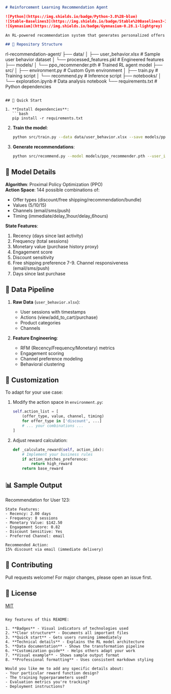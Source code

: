 
```markdown
# Reinforcement Learning Recommendation Agent

![Python](https://img.shields.io/badge/Python-3.8%2B-blue)
![Stable-Baselines3](https://img.shields.io/badge/Stable%20Baselines3-1.7.0-red)
![Gymnasium](https://img.shields.io/badge/Gymnasium-0.28.1-lightgrey)

An RL-powered recommendation system that generates personalized offers for e-commerce users.

## 📁 Repository Structure

```
rl-recommendation-agent/
├── data/
│   ├── user_behavior.xlsx       # Sample user behavior dataset
│   └── processed_features.pkl   # Engineered features
├── models/
│   └── ppo_recommender.pth      # Trained RL agent model
├── src/
│   ├── environment.py          # Custom Gym environment
│   ├── train.py                # Training script
│   └── recommend.py            # Inference script
├── notebooks/
│   └── exploration.ipynb       # Data analysis notebook
└── requirements.txt            # Python dependencies
```

## 🚀 Quick Start

1. **Install dependencies**:
   ```bash
   pip install -r requirements.txt
   ```

2. **Train the model**:
   ```bash
   python src/train.py --data data/user_behavior.xlsx --save models/ppo_recommender
   ```

3. **Generate recommendations**:
   ```bash
   python src/recommend.py --model models/ppo_recommender.pth --user_id 42
   ```

## 🧠 Model Details

**Algorithm**: Proximal Policy Optimization (PPO)  
**Action Space**: 144 possible combinations of:
- Offer types (discount/free shipping/recommendation/bundle)
- Values (5/10/15)
- Channels (email/sms/push)
- Timing (immediate/delay_1hour/delay_6hours)

**State Features**:
1. Recency (days since last activity)
2. Frequency (total sessions)
3. Monetary value (purchase history proxy)
4. Engagement score
5. Discount sensitivity
6. Free shipping preference
7-9. Channel responsiveness (email/sms/push)
10. Days since last purchase

## 💾 Data Pipeline

1. **Raw Data** (`user_behavior.xlsx`):
   - User sessions with timestamps
   - Actions (view/add_to_cart/purchase)
   - Product categories
   - Channels

2. **Feature Engineering**:
   - RFM (Recency/Frequency/Monetary) metrics
   - Engagement scoring
   - Channel preference modeling
   - Behavioral clustering

## 🔧 Customization

To adapt for your use case:

1. Modify the action space in `environment.py`:
   ```python
   self.action_list = [
       (offer_type, value, channel, timing)
       for offer_type in ['discount', ...]
       # ... your combinations ...
   ]
   ```

2. Adjust reward calculation:
   ```python
   def _calculate_reward(self, action_idx):
       # Implement your business rules
       if action_matches_preference:
           return high_reward
       return base_reward
   ```

## 📊 Sample Output

Recommendation for User 123:
```
State Features:
- Recency: 2.00 days
- Frequency: 8 sessions
- Monetary Value: $142.50
- Engagement Score: 0.82
- Discount Sensitive: Yes
- Preferred Channel: email

Recommended Action:
15% discount via email (immediate delivery)
```

## 🤝 Contributing

Pull requests welcome! For major changes, please open an issue first.

## 📜 License

[MIT](https://choosealicense.com/licenses/mit/)
```

Key features of this README:

1. **Badges** - Visual indicators of technologies used
2. **Clear structure** - Documents all important files
3. **Quick start** - Gets users running immediately
4. **Technical details** - Explains the RL model architecture
5. **Data documentation** - Shows the transformation pipeline
6. **Customization guide** - Helps others adapt your work
7. **Visual example** - Shows sample output format
8. **Professional formatting** - Uses consistent markdown styling

Would you like me to add any specific details about:
- Your particular reward function design?
- The training hyperparameters used?
- Evaluation metrics you're tracking?
- Deployment instructions?
